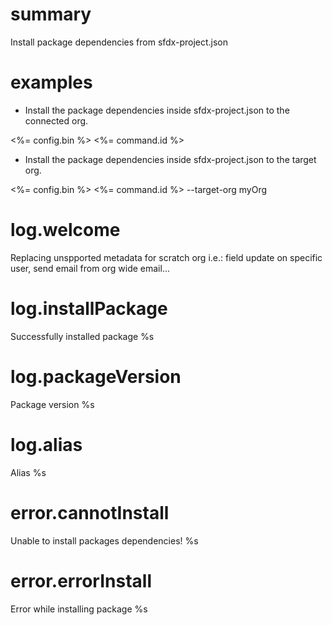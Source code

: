 # summary

Install package dependencies from sfdx-project.json

# examples

- Install the package dependencies inside sfdx-project.json to the connected org.

<%= config.bin %> <%= command.id %>

- Install the package dependencies inside sfdx-project.json to the target org.

<%= config.bin %> <%= command.id %> --target-org myOrg

# log.welcome

Replacing unspported metadata for scratch org i.e.: field update on specific user, send email from org wide email...

# log.installPackage

Successfully installed package %s

# log.packageVersion

Package version %s

# log.alias

Alias %s

# error.cannotInstall

Unable to install packages dependencies! %s

# error.errorInstall

Error while installing package %s
